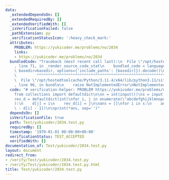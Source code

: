 ```yaml
---
data:
  _extendedDependsOn: []
  _extendedRequiredBy: []
  _extendedVerifiedWith: []
  _isVerificationFailed: false
  _pathExtension: py
  _verificationStatusIcon: ':heavy_check_mark:'
  attributes:
    PROBLEM: https://yukicoder.me/problems/no/2034
    links:
    - https://yukicoder.me/problems/no/2034
  bundledCode: "Traceback (most recent call last):\n  File \"/opt/hostedtoolcache/Python/3.11.4/x64/lib/python3.11/site-packages/onlinejudge_verify/documentation/build.py\"\
    , line 71, in _render_source_code_stat\n    bundled_code = language.bundle(stat.path,\
    \ basedir=basedir, options={'include_paths': [basedir]}).decode()\n          \
    \         ^^^^^^^^^^^^^^^^^^^^^^^^^^^^^^^^^^^^^^^^^^^^^^^^^^^^^^^^^^^^^^^^^^^^^^^^^^^^^^^^^\n\
    \  File \"/opt/hostedtoolcache/Python/3.11.4/x64/lib/python3.11/site-packages/onlinejudge_verify/languages/python.py\"\
    , line 96, in bundle\n    raise NotImplementedError\nNotImplementedError\n"
  code: "# verification-helper: PROBLEM https://yukicoder.me/problems/no/2034\n\n\
    from collections import defaultdict\n\nn = int(input())\ns = input()\n\nd = defaultdict(int)\n\
    rev_d = defaultdict(int)\nfor i, j in enumerate(\"abcdefghijklmnopqrstuvwxyz\"\
    ):\n    d[j] = i\n    rev_d[i] = j\n\nans = []\nfor i in s:\n    ans.append(rev_d[26\
    \ - d[i] - 1])\n\nprint(*ans, sep='')"
  dependsOn: []
  isVerificationFile: true
  path: Test/yukicoder/2034.test.py
  requiredBy: []
  timestamp: '1970-01-01 00:00:00+00:00'
  verificationStatus: TEST_ACCEPTED
  verifiedWith: []
documentation_of: Test/yukicoder/2034.test.py
layout: document
redirect_from:
- /verify/Test/yukicoder/2034.test.py
- /verify/Test/yukicoder/2034.test.py.html
title: Test/yukicoder/2034.test.py
---
```

